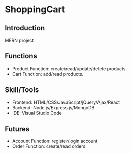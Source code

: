 # ShoppingCart
## Introduction
  MERN project
  
## Functions
<ul>
  <li>Product Function: create/read/update/delete products.</li>
  <li>Cart Function: add/read products.</li>  
</ul>

## Skill/Tools
<ul>
  <li>Frontend: HTML/CSS/JavaScript/jQuery/Ajax/React</li>
  <li>Backend: Node.js/Express.js/MongoDB</li>
  <li>IDE: Visual Studio Code</li>
</ul>   

## Futures
<ul>
  <li>Account Function: register/login account.</li>
  <li>Order Function: create/read orders.</li>
</ul>
